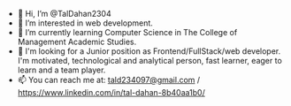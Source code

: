 - 👋 Hi, I’m @TalDahan2304
- 👀 I’m interested in web development.
- 🌱 I’m currently learning Computer Science in The College of Management Academic Studies. 
- 💞️ I'm looking for a Junior position as Frontend/FullStack/web developer. I'm motivated, technological and analytical person, fast learner, eager to learn and a team player. 
- 📫 You can reach me at: tald234097@gmail.com / https://www.linkedin.com/in/tal-dahan-8b40aa1b0/


